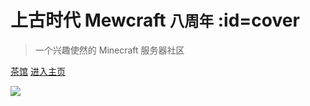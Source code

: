 # 上古时代 Mewcraft <small>八周年</small> :id=cover

> 一个兴趣使然的 Minecraft 服务器社区

[茶馆](https://bbs.mimaru.me/)
[进入主页](README)

![](https://mimaru-jp.oss-ap-northeast-1.aliyuncs.com/images/cover-yukumo-fixed.jpg)
